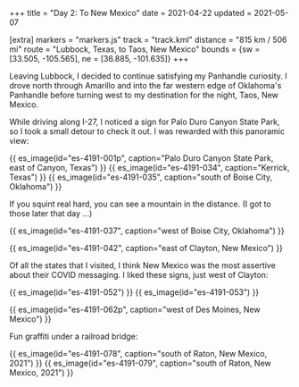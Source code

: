+++
title = "Day 2: To New Mexico"
date = 2021-04-22
updated = 2021-05-07

[extra]
markers = "markers.js"
track = "track.kml"
distance = "815 km / 506 mi"
route = "Lubbock, Texas, to Taos, New Mexico"
bounds = {sw = [33.505, -105.565], ne = [36.885, -101.635]}
+++

Leaving Lubbock, I decided to continue satisfying my Panhandle curiosity. I drove north through Amarillo and into the far western edge of Oklahoma's Panhandle before turning west to my destination for the night, Taos, New Mexico.

<!-- more -->

While driving along I-27, I noticed a sign for Palo Duro Canyon State Park, so I took a small detour to check it out. I was rewarded with this panoramic view:

{{ es_image(id="es-4191-001p", caption="Palo Duro Canyon State Park, east of Canyon, Texas") }}
{{ es_image(id="es-4191-034", caption="Kerrick, Texas") }}
{{ es_image(id="es-4191-035", caption="south of Boise City, Oklahoma") }}

If you squint real hard, you can see a mountain in the distance. (I got to those later that day ...)

{{ es_image(id="es-4191-037", caption="west of Boise City, Oklahoma") }}

{{ es_image(id="es-4191-042", caption="east of Clayton, New Mexico") }}

Of all the states that I visited, I think New Mexico was the most assertive about their COVID messaging. I liked these signs, just west of Clayton:

{{ es_image(id="es-4191-052") }}
{{ es_image(id="es-4191-053") }}

{{ es_image(id="es-4191-062p", caption="west of Des Moines, New Mexico") }}

Fun graffiti under a railroad bridge:

{{ es_image(id="es-4191-078", caption="south of Raton, New Mexico, 2021") }}
{{ es_image(id="es-4191-079", caption="south of Raton, New Mexico, 2021") }}
